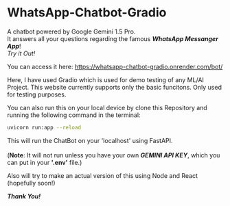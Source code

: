 # WhatsApp-Chatbot-Gradio
A chatbot powered by Google Gemini 1.5 Pro.<br>
It answers all your questions regarding the famous ***WhatsApp Messanger App***!<br>
*Try it Out!*

You can access it here: https://whatsapp-chatbot-gradio.onrender.com/bot/

Here, I have used Gradio which is used for demo testing of any ML/AI Project.
This website currently supports only the basic funcitons.
Only used for testing purposes.

You can also run this on your local device by clone this Repository and running the following command in the terminal:
```bash
uvicorn run:app --reload
```

This will run the ChatBot on your 'localhost' using FastAPI.<br><br>
(**Note**: It will not run unless you have your own ***GEMINI API KEY***, which you can put in your **'.env'** file.)

Also will try to make an actual version of this using Node and React (hopefully soon!) 

***Thank You!***
